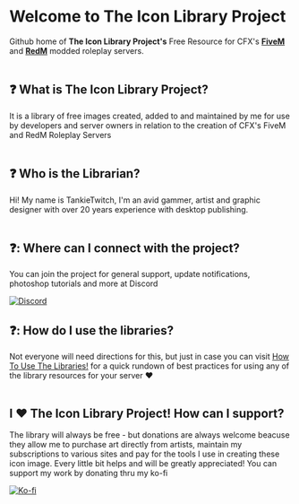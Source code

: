 # Welcome to The Icon Library Project
Github home of **The Icon Library Project's** Free Resource for CFX's [**FiveM**](https://forum.cfx.re/t/free-1300-fivem-lore-friendly-optimized-inventory-images/5220858) and [**RedM**](https://forum.cfx.re/t/free-2000-redm-optimized-inventory-images-updated-frequently/5237259) modded roleplay servers. 
<br/>
<br/>
## :question: What is The Icon Library Project?
It is a library of free images created, added to and maintained by me for use by developers and server owners in relation to the creation of CFX's FiveM and RedM Roleplay Servers
<br/>
<br/>
## :question: Who is the Librarian?
Hi! My name is TankieTwitch, I'm an avid gammer, artist and graphic designer with over 20 years experience with desktop publishing.
<br/>
<br/>
## :question:: Where can I connect with the project?
You can join the project for general support, update notifications, photoshop tutorials and more at Discord

[![Discord](https://img.shields.io/badge/Discord-%235865F2.svg?&logo=discord&logoColor=white)](https://discord.gg/7kMt8dFzka) 
<br/>
## :question:: How do I use the libraries?
Not everyone will need directions for this, but just in case you can visit [How To Use The Libraries!](https://github.com/TankieTwitch/how-to-use-library) for a quick rundown of best practices for using any of the library resources for your server :hearts:
<br/>
<br/>
## I :hearts: **The Icon Library Project!** How can I support?
The library will always be free - but donations are always welcome beacuse they allow me to purchase art directly from artists, maintain my subscriptions to various sites and pay for the tools I use in creating these icon image. Every little bit helps and will be greatly appreciated! You can support my work by donating thru my ko-fi

[![Ko-fi](https://img.shields.io/badge/Ko--fi-FF5E5B?logo=ko-fi&logoColor=white)](https://ko-fi.com/theiconlibraryproject) 
